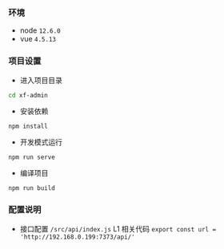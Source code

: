 ### 环境

- node `12.6.0`
- vue `4.5.13`



### 项目设置

- 进入项目目录
```bash
cd xf-admin
```

- 安装依赖
```
npm install
```

- 开发模式运行
```
npm run serve
```

- 编译项目
```
npm run build
```



### 配置说明

- 接口配置 `/src/api/index.js` L1 相关代码 `export const url = 'http://192.168.0.199:7373/api/'`
